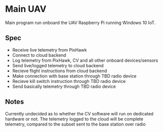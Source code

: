 Main UAV
====================

Main program run onboard the UAV Raspberry Pi running Windows 10 IoT.

Spec
---------------------

* Receive live telemetry from PixHawk
* Connect to cloud backend
* Log telemetry from PixHawk, CV and all other onboard devices/sensors
* Send live/logged telemetry to cloud backend
* Recieve flight instructions from cloud backend
* Make connection with base station through TBD radio device
* Recieve kill switch instruction through TBD radio device
* Send basically telemetry through TBD radio device

Notes
--------------------

Currently undecided as to whether the CV software will run on dedicated hardware or not. The telemetry logged to the cloud will be complete telemetry, compared to the subset sent to the base station over radio
